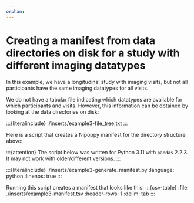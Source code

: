 ```yaml
---
orphan:
---
```


# Creating a manifest from data directories on disk for a study with different imaging datatypes

In this example, we have a longitudinal study with imaging visits, but not all participants have the same imaging datatypes for all visits.

We do not have a tabular file indicating which datatypes are available for which participants and visits. However, this information can be obtained by looking at the data directories on disk:

:::{literalinclude} ./inserts/example3-file_tree.txt
:::

Here is a script that creates a Nipoppy manifest for the directory structure above:

:::{attention}
The script below was written for Python 3.11 with `pandas` 2.2.3.
It may not work with older/different versions.
:::

:::{literalinclude} ./inserts/example3-generate_manifest.py
:language: python
:linenos: true
:::

Running this script creates a manifest that looks like this:
:::{csv-table}
:file: ./inserts/example3-manifest.tsv
:header-rows: 1
:delim: tab
:::
